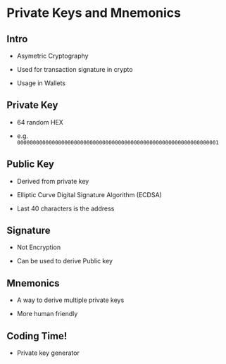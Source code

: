 # Private Keys and Mnemonics

## Intro

- Asymetric Cryptography

- Used for transaction signature in crypto

- Usage in Wallets

## Private Key

- 64 random HEX

- e.g. `0000000000000000000000000000000000000000000000000000000000000001`


## Public Key

- Derived from private key

- Elliptic Curve Digital Signature Algorithm (ECDSA)

- Last 40 characters is the address

## Signature

- Not Encryption

- Can be used to derive Public key

## Mnemonics

- A way to derive multiple private keys

- More human friendly

## Coding Time!

- Private key generator
